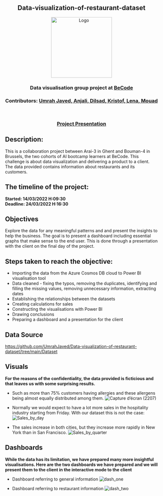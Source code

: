 <h2 align="center">Data-visualization-of-restaurant-dataset</h2>
<p align="center"><a href="https://github.com/CorentinChanet/challenge-collecting-data">
<img src="https://becode.org/app/uploads/2021/06/logo-becode.png" alt="Logo" width="200" height="200"></a></p>
<h3 align="center"> Data visualisation group project at <a href="https://github.com/becodeorg"><strong>BeCode</strong></a></h3>
<h3 align="center"> Contributors: <a href="https://github.com/UmrahJaved">Umrah Javed,<a href="https://github.com/anjalitiwari28"> Anjali, <a href="https://github.com/dilsadozbrk">Dilsad, <a href="https://github.com/KristofVandewynckel/KristofVandewynckel">Kristof, <a href="https://github.com/Len-Fid">Lena, <a href="https://github.com/MouadBelayachi">Mouad</a></h3> <br>
<h3 align="center"> <a href="https://docs.google.com/presentation/d/1pvi3H-cpcx2-YWQB0gnjNqldjCXmcwGEyepVd1dQDHw/edit#slide=id.p">Project Presentation</a></h3>

  
## Description:

This is a collaboration project between Arai-3 in Ghent and Bouman-4 in Brussels, the two cohorts of AI bootcamp learners at BeCode. This challenge is about data visualization and delivering a product to a client. The data provided contains information about restaurants and its customers.
  
## The timeline of the project: 
**Started: 14/03/2022 H:09:30  <br>
  Deadline: 24/03/2022 H:16:30**

## Objectives 
Explore the data for any meaningful patterns and and present the insights to help the business. The goal is to present a dashboard including essential graphs that make sense to the end user. This is done through a presentation with the client on the final day of the project. 
  
## Steps taken to reach the objective:
  * Importing the data from the Azure Cosmos DB cloud to Power BI visualisation tool
  * Data cleaned - fixing the typos, removing the duplicates, identifying and filling the missing values, removing unnecessary information, extracting dates
  * Establishing the relationships between the datasets
  * Creating calculations for sales
  * Constructing the visualisations with Power BI 
  * Drawing conclusions
  * Preparing a dashboard and a presentation for the client
  
## Data Source <br> 
  https://github.com/UmrahJaved/Data-visualization-of-restaurant-dataset/tree/main/Dataset
## Visuals <br> 
**For the reasons of the confidentiality, the data provided is ficticious and that leaves us with some surprising results.** 
  
 * Such as more than 75% customers having allergies and these allergens being almost equally distributed among them.
  ![Capture d’écran (2207)](https://user-images.githubusercontent.com/98814867/159442161-9fcfddb0-08e1-4628-9424-3984e4aa5946.png)
 
 * Normally we would expect to have a lot more sales in the hospitality industry starting from Friday. With our dataset this is not the case:
  ![Sales_by_day](https://user-images.githubusercontent.com/98814867/159727381-ca4b0285-4bff-46c2-baa1-6dd0a14f6897.jpg)

 * The sales increase in both cities, but they increase more rapidly in New York than in San Francisco. 
![Sales_by_quarter](https://user-images.githubusercontent.com/98814867/159727364-ba870cf7-8fb5-4351-a5c4-7ae5835c0039.jpg)

## Dashboards 
**While the data has its limitation, we have prepared many more insightful visualisations. Here are the two dashboards we have prepared and we will present them to the client in the interactive mode to the client**
  
* Dashboard referring to general information
![dash_one](https://user-images.githubusercontent.com/98814867/159731130-9231c99d-b211-42c4-9f46-1911fb27b450.jpg)
  
* Dashboard referring to restaurant information
![dash_two](https://user-images.githubusercontent.com/98814867/159731156-2f00d42b-31fa-45c1-9b17-92d97cbff9a5.jpg)

  
